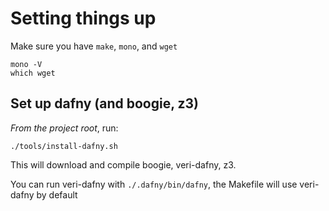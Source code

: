 # Setting things up

Make sure you have `make`, `mono`, and `wget`

```
mono -V
which wget
```

## Set up dafny (and boogie, z3)

*From the project root*, run:

```
./tools/install-dafny.sh
```

This will download and compile boogie, veri-dafny, z3.

You can run veri-dafny with `./.dafny/bin/dafny`, the Makefile will use veri-dafny by default

